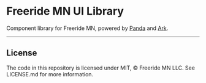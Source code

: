 # Freeride MN UI Library

Component library for Freeride MN, powered by [Panda](https://panda-css.com/) and [Ark](https://ark-ui.com/).

---

## License

The code in this repository is licensed under MIT, © Freeride MN LLC. See LICENSE.md for more information.

